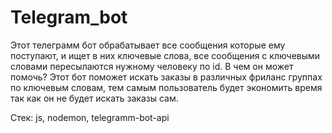 # Telegram_bot

Этот телеграмм бот обрабатывает все сообщения которые ему поступают, и ищет в них ключевые слова, все сообщения с ключевыми словами пересылаются нужному человеку по id.
В чем он может помочь? Этот бот поможет искать заказы в различных фриланс группах по ключевым словам, тем самым пользователь будет экономить время так как он не будет искать заказы сам.

Стек: js, nodemon, telegramm-bot-api
